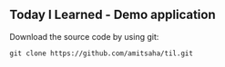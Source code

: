 ## Today I Learned - Demo application


Download the source code by using git:

```
git clone https://github.com/amitsaha/til.git
```
